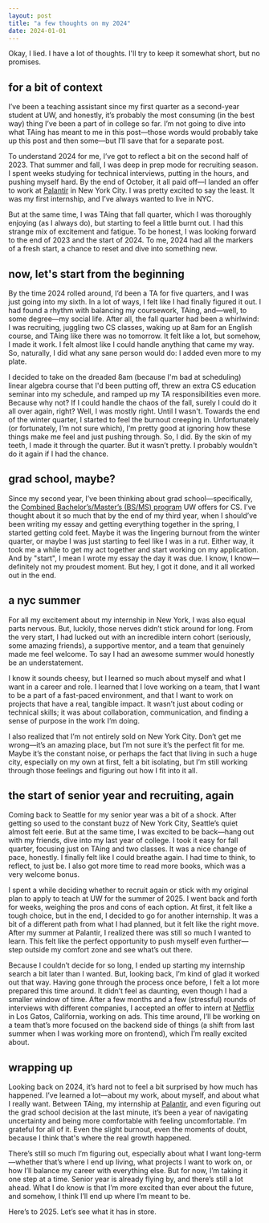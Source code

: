 ```yaml
---
layout: post
title: "a few thoughts on my 2024"
date: 2024-01-01
---
```

Okay, I lied. I have a lot of thoughts. I'll try to keep it somewhat short, but no promises.

## for a bit of context
I’ve been a teaching assistant since my first quarter as a second-year student at UW, and honestly, 
it’s probably the most consuming (in the best way) thing I’ve been a part of in college so far. 
I’m not going to dive into what TAing has meant to me in this post—those words would probably
take up this post and then some—but I’ll save that for a separate post.

To understand 2024 for me, I’ve got to reflect a bit on the second half of 2023. That summer and fall,
I was deep in prep mode for recruiting season. I spent weeks studying for technical interviews,
putting in the hours, and pushing myself hard. By the end of October, it all paid off—I landed
an offer to work at [Palantir](https://www.palantir.com/) in New York City. I was pretty excited 
to say the least. It was my first internship, and I’ve always wanted to live in NYC.

But at the same time, I was TAing that fall quarter, which I was thoroughly enjoying (as I always do),
but starting to feel a little burnt out. I had this strange mix of excitement and fatigue. 
To be honest, I was looking forward to the end of 2023 and the start of 2024. 
To me, 2024 had all the markers of a fresh start, a chance to reset and dive into something new.

## now, let's start from the beginning
By the time 2024 rolled around, I’d been a TA for five quarters, and I was just going into my sixth.
In a lot of ways, I felt like I had finally figured it out. I had found a rhythm with balancing my
coursework, TAing, and—well, to some degree—my social life. After all, the fall quarter had been
a whirlwind: I was recruiting, juggling two CS classes, waking up at 8am for an English course,
and TAing like there was no tomorrow. It felt like a lot, but somehow, I made it work. I felt
almost like I could handle anything that came my way. So, naturally, I did what any sane
person would do: I added even more to my plate.

I decided to take on the dreaded 8am (because I'm bad at scheduling) linear algebra course 
that I'd been putting off, threw an extra CS education seminar into my schedule, and ramped 
up my TA responsibilities even more. Because why not? If I could handle the chaos of the fall, 
surely I could do it all over again, right? Well, I was mostly right. Until I wasn't.
Towards the end of the winter quarter, I started to feel the burnout creeping in. 
Unfortunately (or fortunately, I’m not sure which), I’m pretty good at ignoring 
how these things make me feel and just pushing through. So, I did. By the skin of my
teeth, I made it through the quarter. But it wasn’t pretty. I probably wouldn't do it 
again if I had the chance.

## grad school, maybe?
Since my second year, I’ve been thinking about grad school—specifically, the 
[Combined Bachelor’s/Master’s (BS/MS) program](https://www.cs.washington.edu/academics/graduate/bsms/)
UW offers for CS. I’ve thought about it so much that by the end of my third year,
when I should’ve been  writing my essay and getting everything together in the spring, I started 
getting cold feet. Maybe it was the lingering burnout from the winter quarter, or 
maybe I was just starting to feel like I was in a rut. Either way, it took me a while to 
get my act together and start working on my application. And by "start", I 
mean I wrote my essay the day it was due. I know, I know—definitely not
my proudest moment. But hey, I got it done, and it all worked out in the end.

## a nyc summer
For all my excitement about my internship in New York, I was also equal parts nervous. 
But, luckily, those nerves didn’t stick around for long. From the very start,
I had lucked out with an incredible intern cohort (seriously, some amazing friends), a supportive mentor, 
and a team that genuinely made me feel welcome. To say I had an awesome
summer would honestly be an understatement.

I know it sounds cheesy, but I learned so much about myself and what I want in a career
and role. I learned that I love working on a team, that I want to be a part of a fast-paced environment,
and that I want to work on projects that have a real, tangible impact. It wasn’t just about
coding or technical skills; it was about collaboration, communication, and finding a sense
of purpose in the work I’m doing. 

I also realized that I’m not entirely sold on New York City. Don’t get me wrong—it’s an
amazing place, but I’m not sure it’s the perfect fit for me.
Maybe it’s the constant noise, or perhaps the fact that living in such a huge city, 
especially on my own at first, felt a bit isolating, but I’m still working through
those feelings and figuring out how I fit into it all.

## the start of senior year and recruiting, again
Coming back to Seattle for my senior year was a bit of a shock. After getting so used to 
the constant buzz of New York City, Seattle’s quiet almost felt eerie. But at the same time,
I was excited to be back—hang out with my friends, dive into my last year of college. 
I took it easy for fall quarter, focusing just on TAing and two classes. It was a nice
change of pace, honestly. I finally felt like I could breathe again. I had time to think,
to reflect, to just be. I also got more time to read more books, which was a very welcome bonus.

I spent a while deciding whether to recruit again or stick with my original plan to apply
to teach at UW for the summer of 2025. I went back and forth for weeks, weighing the pros
and cons of each option. At first, it felt like a tough choice, but in the end, I decided to
go for another internship. It was a bit of a different path from what I had planned, but it felt like 
the right move. After my summer at Palantir, I realized there was still so much I wanted to 
learn. This felt like the perfect opportunity to push myself even further—step outside 
my comfort zone and see what’s out there.

Because I couldn’t decide for so long, I ended up starting my internship search a bit later 
than I wanted. But, looking back, I’m kind of glad it worked out that way. Having gone 
through the process once before, I felt a lot more prepared this time around. It didn’t
feel as daunting, even though I had a smaller window of time. After a few months and 
a few (stressful) rounds of interviews with different companies, I accepted an offer to intern at 
[Netflix](https://netflixtechblog.com) in Los Gatos, California, working on ads. This time around, 
I’ll be working on a team that’s more focused on the backend side of things (a shift from last
summer when I was working more on frontend), which I’m really excited about.

## wrapping up
Looking back on 2024, it’s hard not to feel a bit surprised by how much has happened.
I’ve learned a lot—about my work, about myself, and about what I really want. 
Between TAing, my internship at [Palantir](https://www.palantir.com/), and even figuring
out the grad school decision at the last minute, it’s been a year of navigating
uncertainty and being more comfortable with feeling uncomfortable. I’m grateful
for all of it. Even the slight burnout, even the moments of doubt, because I think 
that's where the real growth happened.

There’s still so much I’m figuring out, especially about what I want long-term—whether
that’s where I end up living, what projects I want to work on, or how I’ll balance
my career with everything else. But for now, I’m taking it one step at a time. 
Senior year is already flying by, and there’s still a lot ahead. What I do know is
that I’m more excited than ever about the future, and somehow, I think I’ll end up
where I’m meant to be.

Here’s to 2025. Let’s see what it has in store.
